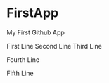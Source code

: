 FirstApp
========

My First Github App

First Line
Second Line
Third Line


Fourth Line

Fifth Line
